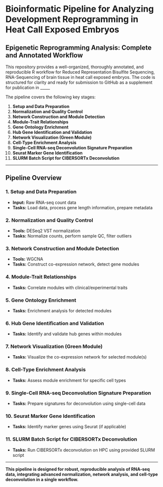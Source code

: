 # Bioinformatic Pipeline for Analyzing Development Reprogramming in Heat Call Exposed Embryos

## Epigenetic Reprogramming Analysis: Complete and Annotated Workflow

This repository provides a well-organized, thoroughly annotated, and reproducible R workflow for Reduced Representation Bisulfite Sequencing, RNA-Sequencing of brain tissue in heat call exposed embryos. The code is structured for clarity and ready for submission to GitHub as a supplement for publication in _____  

The pipeline covers the following key stages:


1. **Setup and Data Preparation**
2. **Normalization and Quality Control**
3. **Network Construction and Module Detection**
4. **Module-Trait Relationships**
5. **Gene Ontology Enrichment**
6. **Hub Gene Identification and Validation**
7. **Network Visualization (Green Module)**
8. **Cell-Type Enrichment Analysis**
9. **Single-Cell RNA-seq Deconvolution Signature Preparation**
10. **Seurat Marker Gene Identification**
11. **SLURM Batch Script for CIBERSORTx Deconvolution**

---

## Pipeline Overview

### 1. Setup and Data Preparation
- **Input:** Raw RNA-seq count data
- **Tasks:** Load data, process gene length information, prepare metadata

### 2. Normalization and Quality Control
- **Tools:** DESeq2 VST normalization
- **Tasks:** Normalize counts, perform sample QC, filter outliers

### 3. Network Construction and Module Detection
- **Tools:** WGCNA
- **Tasks:** Construct co-expression network, detect gene modules

### 4. Module-Trait Relationships
- **Tasks:** Correlate modules with clinical/experimental traits

### 5. Gene Ontology Enrichment
- **Tasks:** Enrichment analysis for detected modules

### 6. Hub Gene Identification and Validation
- **Tasks:** Identify and validate hub genes within modules

### 7. Network Visualization (Green Module)
- **Tasks:** Visualize the co-expression network for selected module(s)

### 8. Cell-Type Enrichment Analysis
- **Tasks:** Assess module enrichment for specific cell types

### 9. Single-Cell RNA-seq Deconvolution Signature Preparation
- **Tasks:** Prepare signatures for deconvolution using single-cell data

### 10. Seurat Marker Gene Identification
- **Tasks:** Identify marker genes using Seurat (if applicable)

### 11. SLURM Batch Script for CIBERSORTx Deconvolution
- **Tasks:** Run CIBERSORTx deconvolution on HPC using provided SLURM script

---

**This pipeline is designed for robust, reproducible analysis of RNA-seq data, integrating advanced normalization, network analysis, and cell-type deconvolution in a single workflow.**

